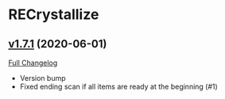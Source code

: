 # RECrystallize

## [v1.7.1](https://github.com/AcidWeb/RECrystallize/tree/v1.7.1) (2020-06-01)
[Full Changelog](https://github.com/AcidWeb/RECrystallize/compare/v1.7.0...v1.7.1)

- Version bump  
- Fixed ending scan if all items are ready at the beginning (#1)  
